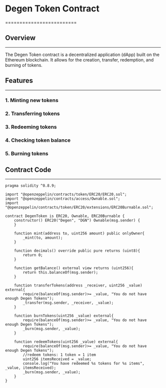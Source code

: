 # Degen Token Contract
=========================

## Overview
-----------

The Degen Token contract is a decentralized application (dApp) built on the Ethereum blockchain. It allows for the creation, transfer, redemption, and burning of tokens.

## Features
------------

### 1. Minting new tokens
### 2. Transferring tokens
### 3. Redeeming tokens
### 4. Checking token balance
### 5. Burning tokens

## Contract Code
----------------

```solidity
pragma solidity ^0.8.9;

import "@openzeppelin/contracts/token/ERC20/ERC20.sol";
import "@openzeppelin/contracts/access/Ownable.sol";
import "@openzeppelin/contracts/token/ERC20/extensions/ERC20Burnable.sol";

contract DegenToken is ERC20, Ownable, ERC20Burnable {
    constructor() ERC20("Degen", "DGN") Ownable(msg.sender) {
    }

    function mint(address to, uint256 amount) public onlyOwner{
        _mint(to, amount); 
    }

    function decimals() override public pure returns (uint8){
        return 0;
    }

    function getBalance() external view returns (uint256){
        return this.balanceOf(msg.sender);
    }

    function transferTokens(address _receiver, uint256 _value) external{
        require(balanceOf(msg.sender)>= _value, "You do not have enough Degen Tokens");
        _transfer(msg.sender, _receiver, _value);
    }

    function burnTokens(uint256 _value) external{
        require(balanceOf(msg.sender)>= _value, "You do not have enough Degen Tokens");      
        _burn(msg.sender, _value);
    }

    function redeemTokens(uint256 _value) external{
        require(balanceOf(msg.sender)>= _value, "You do not have enough Degen Tokens");
        //redeem tokens: 1 token = 1 item
        uint256 itemsReceived = _value;
        console.log("You have redeemed %s tokens for %s items", _value, itemsReceived);
        _burn(msg.sender, _value);
    }
}
